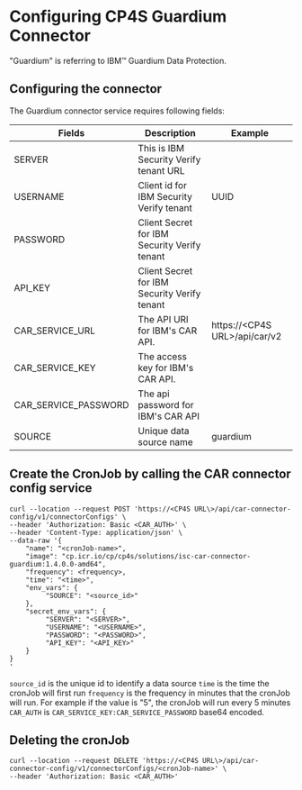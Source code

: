 # Configuring CP4S Guardium Connector

"Guardium" is referring to IBM&trade; Guardium Data Protection.

## Configuring the connector
The Guardium connector service requires following fields:

| Fields                      | Description                                     | Example                                                    |
|-----------------------------|-------------------------------------------------|------------------------------------------------------------|
| SERVER                      | This is IBM Security Verify tenant URL          |                                   |
| USERNAME                    | Client id for IBM Security Verify tenant        | UUID                              |
| PASSWORD                    | Client Secret for IBM Security Verify tenant    |                                   |
| API_KEY                     | Client Secret for IBM Security Verify tenant    |                                   |
| CAR_SERVICE_URL             | The API URI for IBM's CAR API.                  | https://\<CP4S URL\>/api/car/v2   |
| CAR_SERVICE_KEY             | The access key for IBM's CAR API.               |                                   |
| CAR_SERVICE_PASSWORD        | The api password for IBM's CAR API              |                                   |
| SOURCE                      | Unique data source name                         | guardium                               |


## Create the CronJob by calling the CAR connector config service

```
curl --location --request POST 'https://<CP4S URL\>/api/car-connector-config/v1/connectorConfigs' \
--header 'Authorization: Basic <CAR_AUTH>' \
--header 'Content-Type: application/json' \
--data-raw '{
    "name": "<cronJob-name>",
    "image": "cp.icr.io/cp/cp4s/solutions/isc-car-connector-guardium:1.4.0.0-amd64",
    "frequency": <frequency>,
    "time": "<time>",
    "env_vars": {
         "SOURCE": "<source_id>"
    },
    "secret_env_vars": {
         "SERVER": "<SERVER>",
         "USERNAME": "<USERNAME>",
         "PASSWORD": "<PASSWORD>",
         "API_KEY": "<API_KEY>"
    }
}
'
```
`source_id` is the unique id to identify a data source
`time` is the time the cronJob will first run 
`frequency` is the frequency in minutes that the cronJob will run. For example if the value is "5", the cronJob will run every 5 minutes
`CAR_AUTH` is `CAR_SERVICE_KEY:CAR_SERVICE_PASSWORD`  base64 encoded.

## Deleting the cronJob
```
curl --location --request DELETE 'https://<CP4S URL\>/api/car-connector-config/v1/connectorConfigs/<cronJob-name>' \
--header 'Authorization: Basic <CAR_AUTH>'
```